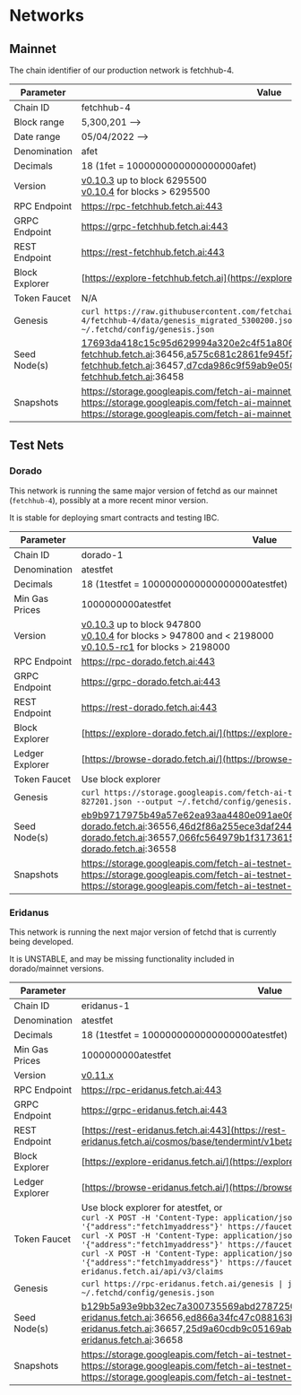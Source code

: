 # Networks

## Mainnet

The chain identifier of our production network is fetchhub-4.

| Parameter      | Value |
| -------------- | ----- |
| Chain ID       | fetchhub-4 |
| Block range    | 5,300,201 --> |
| Date range     | 05/04/2022 --> |
| Denomination   | afet |
| Decimals       | 18 (1fet = 1000000000000000000afet) |
| Version        | [v0.10.3](https://github.com/fetchai/fetchd/releases/tag/v0.10.3) up to block 6295500 <br/> [v0.10.4](https://github.com/fetchai/fetchd/releases/tag/v0.10.4) for blocks > 6295500 |
| RPC Endpoint   | <https://rpc-fetchhub.fetch.ai:443> |
| GRPC Endpoint  | <https://grpc-fetchhub.fetch.ai:443> |
| REST Endpoint  | <https://rest-fetchhub.fetch.ai:443> |
| Block Explorer | [https://explore-fetchhub.fetch.ai](https://explore-fetchhub.fetch.ai) |
| Token Faucet   | N/A |
| Genesis        | `curl https://raw.githubusercontent.com/fetchai/genesis-fetchhub/fetchhub-4/fetchhub-4/data/genesis_migrated_5300200.json --output ~/.fetchd/config/genesis.json` |
| Seed Node(s)   | 17693da418c15c95d629994a320e2c4f51a8069b@connect-fetchhub.fetch.ai:36456,a575c681c2861fe945f77cb3aba0357da294f1f2@connect-fetchhub.fetch.ai:36457,d7cda986c9f59ab9e05058a803c3d0300d15d8da@connect-fetchhub.fetch.ai:36458 |
| Snapshots      | <https://storage.googleapis.com/fetch-ai-mainnet-snapshots/fetchhub-4-pruned.tgz> <br /> <https://storage.googleapis.com/fetch-ai-mainnet-snapshots/fetchhub-4-full.tgz> <br /> <https://storage.googleapis.com/fetch-ai-mainnet-snapshots/fetchhub-4-archive.tgz> |

## Test Nets

### Dorado

This network is running the same major version of fetchd as our mainnet (`fetchhub-4`), possibly at a more recent minor version.

It is stable for deploying smart contracts and testing IBC.

| Parameter       | Value  |
| --------------- | ------ |
| Chain ID        | dorado-1 |
| Denomination    | atestfet |
| Decimals        | 18 (1testfet = 1000000000000000000atestfet) |
| Min Gas Prices  | 1000000000atestfet |
| Version         | [v0.10.3](https://github.com/fetchai/fetchd/releases/tag/v0.10.3) up to block 947800 <br/> [v0.10.4](https://github.com/fetchai/fetchd/releases/tag/v0.10.4) for blocks > 947800 and < 2198000 <br/> [v0.10.5-rc1](https://github.com/fetchai/fetchd/releases/tag/v0.10.5-rc1) for blocks > 2198000 |
| RPC Endpoint    | <https://rpc-dorado.fetch.ai:443> |
| GRPC Endpoint   | <https://grpc-dorado.fetch.ai:443> |
| REST Endpoint   | <https://rest-dorado.fetch.ai:443> |
| Block Explorer  | [https://explore-dorado.fetch.ai/](https://explore-dorado.fetch.ai/) |
| Ledger Explorer | [https://browse-dorado.fetch.ai/](https://browse-dorado.fetch.ai/) |
| Token Faucet    | Use block explorer |
| Genesis         | `curl https://storage.googleapis.com/fetch-ai-testnet-genesis/genesis-dorado-827201.json --output ~/.fetchd/config/genesis.json` |
| Seed Node(s)    | eb9b9717975b49a57e62ea93aa4480e091ae0660@connect-dorado.fetch.ai:36556,46d2f86a255ece3daf244e2ca11d5be0f16cb633@connect-dorado.fetch.ai:36557,066fc564979b1f3173615f101b62448ac7e00eb1@connect-dorado.fetch.ai:36558 |
| Snapshots       | <https://storage.googleapis.com/fetch-ai-testnet-snapshots/dorado-pruned.tgz> <br /> <https://storage.googleapis.com/fetch-ai-testnet-snapshots/dorado-full.tgz> <br /> <https://storage.googleapis.com/fetch-ai-testnet-snapshots/dorado-archive.tgz> |

### Eridanus

This network is running the next major version of fetchd that is currently being developed.

It is UNSTABLE, and may be missing functionality included in dorado/mainnet versions.

| Parameter       | Value  |
| --------------- | ------ |
| Chain ID        | eridanus-1 |
| Denomination    | atestfet |
| Decimals        | 18 (1testfet = 1000000000000000000atestfet) |
| Min Gas Prices  | 1000000000atestfet |
| Version         | [v0.11.x](https://github.com/fetchai/fetchd/tree/release/v0.11.x) |
| RPC Endpoint    | <https://rpc-eridanus.fetch.ai:443> |
| GRPC Endpoint   | <https://grpc-eridanus.fetch.ai:443> |
| REST Endpoint   | [https://rest-eridanus.fetch.ai:443](https://rest-eridanus.fetch.ai/cosmos/base/tendermint/v1beta1/node_info) |
| Block Explorer  | [https://explore-eridanus.fetch.ai/](https://explore-eridanus.fetch.ai/) |
| Ledger Explorer | [https://browse-eridanus.fetch.ai/](https://browse-eridanus.fetch.ai/) |
| Token Faucet    | Use block explorer for atestfet, or <br /> `curl -X POST -H 'Content-Type: application/json' -d '{"address":"fetch1myaddress"}' https://faucet-eridanus.fetch.ai/api/v3/claims` <br /> `curl -X POST -H 'Content-Type: application/json' -d '{"address":"fetch1myaddress"}' https://faucet-lrn-eridanus.fetch.ai/api/v3/claims` <br /> `curl -X POST -H 'Content-Type: application/json' -d '{"address":"fetch1myaddress"}' https://faucet-mobx-eridanus.fetch.ai/api/v3/claims` |
| Genesis         | `curl https://rpc-eridanus.fetch.ai/genesis \| jq '.result.genesis' > ~/.fetchd/config/genesis.json` |
| Seed Node(s)    | b129b5a93e9bb32ec7a300735569abd278725046@connect-eridanus.fetch.ai:36656,ed866a34fc47c088163b539ce8c89e0334f90468@connect-eridanus.fetch.ai:36657,25d9a60cdb9c05169ab9665793d0031d5864fd02@connect-eridanus.fetch.ai:36658 |
| Snapshots       | <https://storage.googleapis.com/fetch-ai-testnet-snapshots/eridanus-pruned.tgz> <br /> <https://storage.googleapis.com/fetch-ai-testnet-snapshots/eridanus-full.tgz> <br /> <https://storage.googleapis.com/fetch-ai-testnet-snapshots/eridanus-archive.tgz> |
